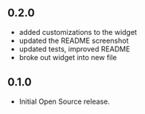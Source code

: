 ## 0.2.0

* added customizations to the widget
* updated the README screenshot
* updated tests, improved README
* broke out widget into new file 

## 0.1.0

* Initial Open Source release.
